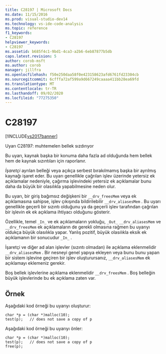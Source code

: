 ```yaml
---
title: C28197 | Microsoft Docs
ms.date: 11/15/2016
ms.prod: visual-studio-dev14
ms.technology: vs-ide-code-analysis
ms.topic: reference
f1_keywords:
- C28197
helpviewer_keywords:
- C28197
ms.assetid: b685f4c1-9bd1-4ca3-a2b6-6eb87877b5db
caps.latest.revision: 5
author: corob-msft
ms.author: corob
manager: jillfra
ms.openlocfilehash: f50e250daa58f0e423158623afd6761fd23304cb
ms.sourcegitcommit: 6cfffa72af599a9d667249caaaa411bb28ea69fd
ms.translationtype: MT
ms.contentlocale: tr-TR
ms.lasthandoff: 09/02/2020
ms.locfileid: "77275350"
---
```

# <a name="c28197"></a>C28197
[!INCLUDE[vs2017banner](../includes/vs2017banner.md)]

Uyarı C28197: muhtemelen bellek sızdırıyor  
  
 Bu uyarı, kaynak başka bir konuma daha fazla ad olduğunda hem bellek hem de kaynak sızıntıları için raporlanır.  
  
 *İşaretçi* ayrılan belleği veya açıkça serbest bırakılmamış başka bir ayrılmış kaynağı işaret eder. Bu uyarı genellikle çağrılan işlev üzerinde yetersiz ek açıklamalar nedeniyle, çağırma işlevindeki yetersiz ek açıklamalar bunu daha da büyük bir olasılıkla yapabilmesine neden olur.  
  
 Bu uyarı, bir giriş bağımsız değişkeni bir `__drv_freesMem` veya ek açıklamasına sahipse, işlev çıkışında bildirilebilir `__drv_aliasesMem` . Bu uyarı genellikle geçerli bir sızıntı olduğunu ya da geçerli işlev tarafından çağrılan bir işlevin ek ek açıklama ihtiyacı olduğunu gösterir.  
  
 Özellikle, temel `_In_` ve ek açıklamaların yokluğu, `_Out_` `__drv_aliasesMem` ve `__drv_freesMem` ek açıklamaların de gerekli olmasına rağmen bu uyarıyı oldukça büyük olasılıkla yapar. Yanlış pozitif, büyük olasılıkla eksik ek açıklamanın bir sonucudur `_In_` .  
  
 İşaretçi ve diğer ad alan işlevler (sızıntı olmadan) ile açıklama eklenmelidir `__drv_aliasesMem` . Bir nesneyi genel yapıya ekleyen veya bunu bunu yapan bir sistem işlevine geçiren bir işlev oluşturursanız, `__drv_aliasesMem` ek açıklamayı eklemeniz gerekir.  
  
 Boş bellek işlevlerine açıklama eklenmelidir `__drv_freesMem` . Boş belleğin büyük işlevlerinde bu ek açıklama zaten var.  
  
## <a name="example"></a>Örnek  
 Aşağıdaki kod örneği bu uyarıyı oluşturur:  
  
```  
char *p = (char *)malloc(10);  
test(p);   // does not save a copy of p  
```  
  
 Aşağıdaki kod örneği bu uyarıyı önler:  
  
```  
char *p = (char *)malloc(10);  
test(p);   // does not save a copy of p  
free(p);  
```
